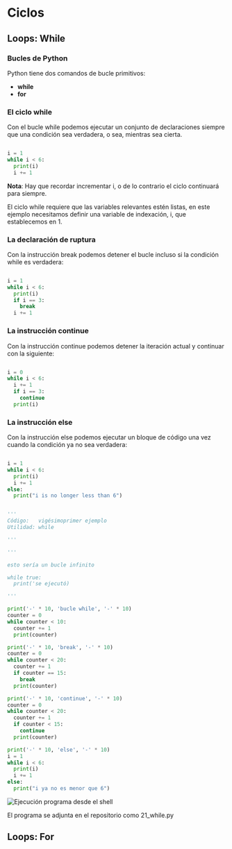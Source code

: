 # Ciclos

## Loops: While

### **Bucles de Python**

Python tiene dos comandos de bucle primitivos:

* **while**
* **for**

### **El ciclo while**

Con el bucle while podemos ejecutar un conjunto de declaraciones siempre que una condición sea verdadera, o sea, mientras sea cierta.

````python

i = 1
while i < 6:
  print(i)
  i += 1

````

**Nota**: Hay que recordar incrementar i, o de lo contrario el ciclo continuará para siempre.

El ciclo while requiere que las variables relevantes estén listas, en este ejemplo necesitamos definir una variable de indexación, i, que establecemos en 1.

### **La declaración de ruptura**

Con la instrucción break podemos detener el bucle incluso si la condición while es verdadera:

````python

i = 1
while i < 6:
  print(i)
  if i == 3:
    break
  i += 1

````

### **La instrucción continue**

Con la instrucción continue podemos detener la iteración actual y continuar con la siguiente:

````python

i = 0
while i < 6:
  i += 1
  if i == 3:
    continue
  print(i)

````

### **La instrucción else**

Con la instrucción else podemos ejecutar un bloque de código una vez cuando la condición ya no sea verdadera:

````python

i = 1
while i < 6:
  print(i)
  i += 1
else:
  print("i is no longer less than 6")

````

````python

'''
Código:   vigésimoprimer ejemplo
Utilidad: while

'''

'''

esto sería un bucle infinito

while true:
  print('se ejecutó)

'''

print('-' * 10, 'bucle while', '-' * 10)
counter = 0
while counter < 10:
  counter += 1
  print(counter)

print('-' * 10, 'break', '-' * 10)
counter = 0
while counter < 20:
  counter += 1
  if counter == 15:
    break
  print(counter)

print('-' * 10, 'continue', '-' * 10)
counter = 0
while counter < 20:
  counter += 1
  if counter < 15:
    continue
  print(counter)

print('-' * 10, 'else', '-' * 10)
i = 1
while i < 6:
  print(i)
  i += 1
else:
  print("i ya no es menor que 6")

````

![Ejecución programa desde el shell](https://i.imgur.com/qyqBMzJ.png)

El programa se adjunta en el repositorio como 21_while.py

## Loops: For

